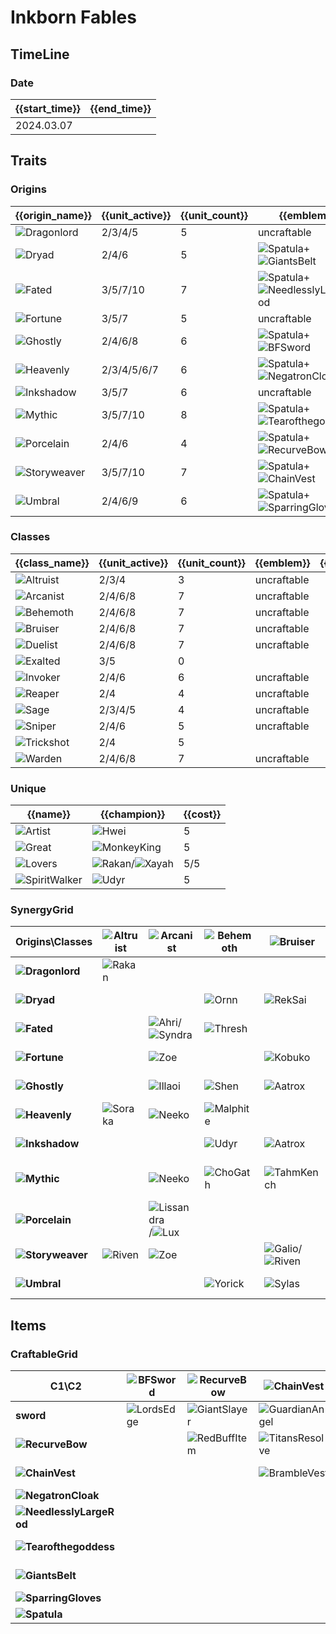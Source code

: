# Inkborn Fables

## TimeLine
### Date
| {{start_time}} | {{end_time}} |
| -              | -            |
| 2024.03.07     |              |

## Traits
### Origins
| {{origin_name}}                                               | {{unit_active}} | {{unit_count}} | {{emblem}}                                                                                                          | {{desc}} |
| -                                                             | -               | -              | -                                                                                                                   | -        |
| ![Dragonlord](../tfttraits/icon/set11/DragonlordEmblem.png)   | 2/3/4/5         | 5              | uncraftable                                                                                                         |          |
| ![Dryad](../tfttraits/icon/set11/DryadEmblem.png)             | 2/4/6           | 5              | ![Spatula](../tftitems/icon/set11/Spatula.png)+![GiantsBelt](../tftitems/icon/set11/GiantsBelt.png)                 |          |
| ![Fated](../tfttraits/icon/set11/FatedEmblem.png)             | 3/5/7/10        | 7              | ![Spatula](../tftitems/icon/set11/Spatula.png)+![NeedlesslyLargeRod](../tftitems/icon/set11/NeedlesslyLargeRod.png) |          |
| ![Fortune](../tfttraits/icon/set11/FortuneEmblem.png)         | 3/5/7           | 5              | uncraftable                                                                                                         |          |
| ![Ghostly](../tfttraits/icon/set11/GhostlyEmblem.png)         | 2/4/6/8         | 6              | ![Spatula](../tftitems/icon/set11/Spatula.png)+![BFSword](../tftitems/icon/set11/BFSword.png)                       |          |
| ![Heavenly](../tfttraits/icon/set11/HeavenlyEmblem.png)       | 2/3/4/5/6/7     | 6              | ![Spatula](../tftitems/icon/set11/Spatula.png)+![NegatronCloak](../tftitems/icon/set11/NegatronCloak.png)           |          |
| ![Inkshadow](../tfttraits/icon/set11/InkshadowEmblem.png)     | 3/5/7           | 6              | uncraftable                                                                                                         |          |
| ![Mythic](../tfttraits/icon/set11/MythicEmblem.png)           | 3/5/7/10        | 8              | ![Spatula](../tftitems/icon/set11/Spatula.png)+![Tearofthegoddess](../tftitems/icon/set11/Tearofthegoddess.png)     |          |
| ![Porcelain](../tfttraits/icon/set11/PorcelainEmblem.png)     | 2/4/6           | 4              | ![Spatula](../tftitems/icon/set11/Spatula.png)+![RecurveBow](../tftitems/icon/set11/RecurveBow.png)                 |          |
| ![Storyweaver](../tfttraits/icon/set11/StoryweaverEmblem.png) | 3/5/7/10        | 7              | ![Spatula](../tftitems/icon/set11/Spatula.png)+![ChainVest](../tftitems/icon/set11/ChainVest.png)                   |          |
| ![Umbral](../tfttraits/icon/set11/UmbralEmblem.png)           | 2/4/6/9         | 6              | ![Spatula](../tftitems/icon/set11/Spatula.png)+![SparringGloves](../tftitems/icon/set11/SparringGloves.png)         |          |

### Classes
| {{class_name}}                                          | {{unit_active}} | {{unit_count}} | {{emblem}}  | {{desc}} |
| -                                                       | -               | -              | -           | -        |
| ![Altruist](../tfttraits/icon/set11/AltruistEmblem.png) | 2/3/4           | 3              | uncraftable |          |
| ![Arcanist](../tfttraits/icon/set11/ArcanistEmblem.png) | 2/4/6/8         | 7              | uncraftable |          |
| ![Behemoth](../tfttraits/icon/set11/BehemothEmblem.png) | 2/4/6/8         | 7              | uncraftable |          |
| ![Bruiser](../tfttraits/icon/set11/BruiserEmblem.png)   | 2/4/6/8         | 7              | uncraftable |          |
| ![Duelist](../tfttraits/icon/set11/DuelistEmblem.png)   | 2/4/6/8         | 7              | uncraftable |          |
| ![Exalted](../tfttraits/icon/set11/Exalted.svg)         | 3/5             | 0              |             |          |
| ![Invoker](../tfttraits/icon/set11/InvokerEmblem.png)   | 2/4/6           | 6              | uncraftable |          |
| ![Reaper](../tfttraits/icon/set11/ReaperEmblem.png)     | 2/4             | 4              | uncraftable |          |
| ![Sage](../tfttraits/icon/set11/SageEmblem.png)         | 2/3/4/5         | 4              | uncraftable |          |
| ![Sniper](../tfttraits/icon/set11/SniperEmblem.png)     | 2/4/6           | 5              | uncraftable |          |
| ![Trickshot](../tfttraits/icon/set11/Trickshot.svg)     | 2/4             | 5              |             |          |
| ![Warden](../tfttraits/icon/set11/WardenEmblem.png)     | 2/4/6/8         | 7              | uncraftable |          |

### Unique
| {{name}}                                                  | {{champion}}                                                                                  | {{cost}} |
| -                                                         | -                                                                                             | -        |
| ![Artist](../tfttraits/icon/set11/Artist.svg)             | ![Hwei](../tftchampions/icon/set11/Hwei.jpg)                                                  | 5        |
| ![Great](../tfttraits/icon/set11/Great.svg)               | ![MonkeyKing](../tftchampions/icon/set11/MonkeyKing.jpg)                                      | 5        |
| ![Lovers](../tfttraits/icon/set11/Lovers.svg)             | ![Rakan](../tftchampions/icon/set11/Rakan.jpg)/![Xayah](../tftchampions/icon/set11/Xayah.jpg) | 5/5      |
| ![SpiritWalker](../tfttraits/icon/set11/SpiritWalker.svg) | ![Udyr](../tftchampions/icon/set11/Udyr.jpg)                                                  | 5        |

### SynergyGrid
| ****Origins\Classes****                                           | **![Altruist](../tfttraits/icon/set11/AltruistEmblem.png)** | **![Arcanist](../tfttraits/icon/set11/ArcanistEmblem.png)**                                       | **![Behemoth](../tfttraits/icon/set11/BehemothEmblem.png)** | **![Bruiser](../tfttraits/icon/set11/BruiserEmblem.png)**                                     | **![Duelist](../tfttraits/icon/set11/DuelistEmblem.png)** | **![Exalted](../tfttraits/icon/set11/Exalted.svg)** | **![Invoker](../tfttraits/icon/set11/InvokerEmblem.png)**                                         | **![Reaper](../tfttraits/icon/set11/ReaperEmblem.png)** | **![Sage](../tfttraits/icon/set11/SageEmblem.png)**      | **![Sniper](../tfttraits/icon/set11/SniperEmblem.png)** | **![Trickshot](../tfttraits/icon/set11/Trickshot.svg)** | **![Warden](../tfttraits/icon/set11/WardenEmblem.png)** |
| -                                                                 | -                                                           | -                                                                                                 | -                                                           | -                                                                                             | -                                                         | -                                                   | -                                                                                                 | -                                                       | -                                                        | -                                                       | -                                                       | -                                                       |
| **![Dragonlord](../tfttraits/icon/set11/DragonlordEmblem.png)**   | ![Rakan](../tftchampions/icon/set11/Rakan.jpg)              |                                                                                                   |                                                             |                                                                                               | ![LeeSin](../tftchampions/icon/set11/LeeSin.jpg)          |                                                     | ![Janna](../tftchampions/icon/set11/Janna.jpg)                                                    |                                                         | ![Diana](../tftchampions/icon/set11/Diana.jpg)           |                                                         | ![Xayah](../tftchampions/icon/set11/Xayah.jpg)          |                                                         |
| **![Dryad](../tfttraits/icon/set11/DryadEmblem.png)**             |                                                             |                                                                                                   | ![Ornn](../tftchampions/icon/set11/Ornn.jpg)                | ![RekSai](../tftchampions/icon/set11/RekSai.jpg)                                              |                                                           |                                                     | ![Azir](../tftchampions/icon/set11/Azir.jpg)                                                      | ![Kindred](../tftchampions/icon/set11/Kindred.jpg)      |                                                          |                                                         |                                                         | ![Gnar](../tftchampions/icon/set11/Gnar.jpg)            |
| **![Fated](../tfttraits/icon/set11/FatedEmblem.png)**             |                                                             | ![Ahri](../tftchampions/icon/set11/Ahri.jpg)/![Syndra](../tftchampions/icon/set11/Syndra.jpg)     | ![Thresh](../tftchampions/icon/set11/Thresh.jpg)            |                                                                                               | ![Yasuo](../tftchampions/icon/set11/Yasuo.jpg)            |                                                     |                                                                                                   | ![Kindred](../tftchampions/icon/set11/Kindred.jpg)      |                                                          | ![Aphelios](../tftchampions/icon/set11/Aphelios.jpg)    |                                                         | ![Sett](../tftchampions/icon/set11/Sett.jpg)            |
| **![Fortune](../tfttraits/icon/set11/FortuneEmblem.png)**         |                                                             | ![Zoe](../tftchampions/icon/set11/Zoe.jpg)                                                        |                                                             | ![Kobuko](../tftchampions/icon/set11/Kobuko.jpg)                                              | ![Tristana](../tftchampions/icon/set11/Tristana.jpg)      |                                                     | ![Annie](../tftchampions/icon/set11/Annie.jpg)                                                    |                                                         |                                                          |                                                         | ![Teemo](../tftchampions/icon/set11/Teemo.jpg)          |                                                         |
| **![Ghostly](../tfttraits/icon/set11/GhostlyEmblem.png)**         |                                                             | ![Illaoi](../tftchampions/icon/set11/Illaoi.jpg)                                                  | ![Shen](../tftchampions/icon/set11/Shen.jpg)                | ![Aatrox](../tftchampions/icon/set11/Aatrox.jpg)                                              |                                                           |                                                     |                                                                                                   | ![Kayn](../tftchampions/icon/set11/Kayn.jpg)            | ![Morgana](../tftchampions/icon/set11/Morgana.jpg)       | ![Caitlyn](../tftchampions/icon/set11/Caitlyn.jpg)      |                                                         | ![Illaoi](../tftchampions/icon/set11/Illaoi.jpg)        |
| **![Heavenly](../tfttraits/icon/set11/HeavenlyEmblem.png)**       | ![Soraka](../tftchampions/icon/set11/Soraka.jpg)            | ![Neeko](../tftchampions/icon/set11/Neeko.jpg)                                                    | ![Malphite](../tftchampions/icon/set11/Malphite.jpg)        |                                                                                               | ![Qiyana](../tftchampions/icon/set11/Qiyana.jpg)          |                                                     |                                                                                                   | ![Khazix](../tftchampions/icon/set11/Khazix.jpg)        | ![MonkeyKing](../tftchampions/icon/set11/MonkeyKing.jpg) |                                                         |                                                         |                                                         |
| **![Inkshadow](../tfttraits/icon/set11/InkshadowEmblem.png)**     |                                                             |                                                                                                   | ![Udyr](../tftchampions/icon/set11/Udyr.jpg)                | ![Aatrox](../tftchampions/icon/set11/Aatrox.jpg)                                              | ![Volibear](../tftchampions/icon/set11/Volibear.jpg)      |                                                     |                                                                                                   |                                                         |                                                          | ![Senna](../tftchampions/icon/set11/Senna.jpg)          | ![Kaisa](../tftchampions/icon/set11/Kaisa.jpg)          | ![Jax](../tftchampions/icon/set11/Jax.jpg)              |
| **![Mythic](../tfttraits/icon/set11/MythicEmblem.png)**           |                                                             | ![Neeko](../tftchampions/icon/set11/Neeko.jpg)                                                    | ![ChoGath](../tftchampions/icon/set11/ChoGath.jpg)          | ![TahmKench](../tftchampions/icon/set11/TahmKench.jpg)                                        |                                                           |                                                     | ![KogMaw](../tftchampions/icon/set11/KogMaw.jpg)/![Lillia](../tftchampions/icon/set11/Lillia.jpg) |                                                         |                                                          | ![KogMaw](../tftchampions/icon/set11/KogMaw.jpg)        | ![Bard](../tftchampions/icon/set11/Bard.jpg)            | ![Nautilus](../tftchampions/icon/set11/Nautilus.jpg)    |
| **![Porcelain](../tfttraits/icon/set11/PorcelainEmblem.png)**     |                                                             | ![Lissandra](../tftchampions/icon/set11/Lissandra.jpg)/![Lux](../tftchampions/icon/set11/Lux.jpg) |                                                             |                                                                                               |                                                           |                                                     |                                                                                                   |                                                         |                                                          | ![Ashe](../tftchampions/icon/set11/Ashe.jpg)            |                                                         | ![Amumu](../tftchampions/icon/set11/Amumu.jpg)          |
| **![Storyweaver](../tfttraits/icon/set11/StoryweaverEmblem.png)** | ![Riven](../tftchampions/icon/set11/Riven.jpg)              | ![Zoe](../tftchampions/icon/set11/Zoe.jpg)                                                        |                                                             | ![Galio](../tftchampions/icon/set11/Galio.jpg)/![Riven](../tftchampions/icon/set11/Riven.jpg) | ![Irelia](../tftchampions/icon/set11/Irelia.jpg)          |                                                     |                                                                                                   |                                                         | ![Zyra](../tftchampions/icon/set11/Zyra.jpg)             |                                                         | ![Sivir](../tftchampions/icon/set11/Sivir.jpg)          | ![Garen](../tftchampions/icon/set11/Garen.jpg)          |
| **![Umbral](../tfttraits/icon/set11/UmbralEmblem.png)**           |                                                             |                                                                                                   | ![Yorick](../tftchampions/icon/set11/Yorick.jpg)            | ![Sylas](../tftchampions/icon/set11/Sylas.jpg)                                                | ![Darius](../tftchampions/icon/set11/Darius.jpg)          |                                                     | ![Alune](../tftchampions/icon/set11/Alune.jpg)                                                    | ![Yone](../tftchampions/icon/set11/Yone.jpg)            |                                                          |                                                         |                                                         | ![Sett](../tftchampions/icon/set11/Sett.jpg)            |

## Items
### CraftableGrid
| ****C1\C2****                                                            | **![BFSword](../tftitems/icon/set11/BFSword.png)** | **![RecurveBow](../tftitems/icon/set11/RecurveBow.png)** | **![ChainVest](../tftitems/icon/set11/ChainVest.png)**     | **![NegatronCloak](../tftitems/icon/set11/NegatronCloak.png)**   | **![NeedlesslyLargeRod](../tftitems/icon/set11/NeedlesslyLargeRod.png)** | **![Tearofthegoddess](../tftitems/icon/set11/Tearofthegoddess.png)** | **![GiantsBelt](../tftitems/icon/set11/GiantsBelt.png)**     | **![SparringGloves](../tftitems/icon/set11/SparringGloves.png)** | **![Spatula](../tftitems/icon/set11/Spatula.png)**                 |
| -                                                                        | -                                                  | -                                                        | -                                                          | -                                                                | -                                                                        | -                                                                    | -                                                            | -                                                                | -                                                                  |
| **sword**                                                                | ![LordsEdge](../tftitems/icon/set11/LordsEdge.png) | ![GiantSlayer](../tftitems/icon/set11/GiantSlayer.png)   | ![GuardianAngel](../tftitems/icon/set11/GuardianAngel.png) | ![Bloodthirster](../tftitems/icon/set11/Bloodthirster.png)       | ![HextechGunblade](../tftitems/icon/set11/HextechGunblade.png)           | ![SpearofShojin](../tftitems/icon/set11/SpearofShojin.png)           | ![SteraksGage](../tftitems/icon/set11/SteraksGage.png)       | ![InfinityEdge](../tftitems/icon/set11/InfinityEdge.png)         | ![GhostlyEmblem](../tftitems/icon/set11/GhostlyEmblem.png)         |
| **![RecurveBow](../tftitems/icon/set11/RecurveBow.png)**                 |                                                    | ![RedBuffItem](../tftitems/icon/set11/RedBuffItem.png)   | ![TitansResolve](../tftitems/icon/set11/TitansResolve.png) | ![RunaansHurricane](../tftitems/icon/set11/RunaansHurricane.png) | ![GuinsoosRageblade](../tftitems/icon/set11/GuinsoosRageblade.png)       | ![StatikkShiv](../tftitems/icon/set11/StatikkShiv.png)               | ![NashorsTooth](../tftitems/icon/set11/NashorsTooth.png)     | ![LastWhisper](../tftitems/icon/set11/LastWhisper.png)           | ![PorcelainEmblem](../tftitems/icon/set11/PorcelainEmblem.png)     |
| **![ChainVest](../tftitems/icon/set11/ChainVest.png)**                   |                                                    |                                                          | ![BrambleVest](../tftitems/icon/set11/BrambleVest.png)     | ![IronWill](../tftitems/icon/set11/IronWill.png)                 | ![Crownguard](../tftitems/icon/set11/Crownguard.png)                     | ![Fimbulwinter](../tftitems/icon/set11/Fimbulwinter.png)             | ![SunfireCape](../tftitems/icon/set11/SunfireCape.png)       | ![SteadfastHeart](../tftitems/icon/set11/SteadfastHeart.png)     | ![StoryweaverEmblem](../tftitems/icon/set11/StoryweaverEmblem.png) |
| **![NegatronCloak](../tftitems/icon/set11/NegatronCloak.png)**           |                                                    |                                                          |                                                            | ![DragonsClaw](../tftitems/icon/set11/DragonsClaw.png)           | ![IonicSpark](../tftitems/icon/set11/IonicSpark.png)                     | ![AdaptiveHelm](../tftitems/icon/set11/AdaptiveHelm.png)             | ![Evenshroud](../tftitems/icon/set11/Evenshroud.png)         | ![Quicksilver](../tftitems/icon/set11/Quicksilver.png)           | ![HeavenlyEmblem](../tftitems/icon/set11/HeavenlyEmblem.png)       |
| **![NeedlesslyLargeRod](../tftitems/icon/set11/NeedlesslyLargeRod.png)** |                                                    |                                                          |                                                            |                                                                  | ![RabadonsDeathcap](../tftitems/icon/set11/RabadonsDeathcap.png)         | ![LudensEcho](../tftitems/icon/set11/LudensEcho.png)                 | ![Morellonomicon](../tftitems/icon/set11/Morellonomicon.png) | ![ArcaneGauntlet](../tftitems/icon/set11/ArcaneGauntlet.png)     | ![FatedEmblem](../tftitems/icon/set11/FatedEmblem.png)             |
| **![Tearofthegoddess](../tftitems/icon/set11/Tearofthegoddess.png)**     |                                                    |                                                          |                                                            |                                                                  |                                                                          | ![BlueSentinel](../tftitems/icon/set11/BlueSentinel.png)             | ![Redemption](../tftitems/icon/set11/Redemption.png)         | ![HandofJustice](../tftitems/icon/set11/HandofJustice.png)       | ![MythicEmblem](../tftitems/icon/set11/MythicEmblem.png)           |
| **![GiantsBelt](../tftitems/icon/set11/GiantsBelt.png)**                 |                                                    |                                                          |                                                            |                                                                  |                                                                          |                                                                      | ![WarmogsArmor](../tftitems/icon/set11/WarmogsArmor.png)     | ![Guardbreaker](../tftitems/icon/set11/Guardbreaker.png)         | ![DryadEmblem](../tftitems/icon/set11/DryadEmblem.png)             |
| **![SparringGloves](../tftitems/icon/set11/SparringGloves.png)**         |                                                    |                                                          |                                                            |                                                                  |                                                                          |                                                                      |                                                              | ![ThiefsGloves](../tftitems/icon/set11/ThiefsGloves.png)         | ![UmbralEmblem](../tftitems/icon/set11/UmbralEmblem.png)           |
| **![Spatula](../tftitems/icon/set11/Spatula.png)**                       |                                                    |                                                          |                                                            |                                                                  |                                                                          |                                                                      |                                                              |                                                                  | ![ForceofNature](../tftitems/icon/set11/ForceofNature.png)         |